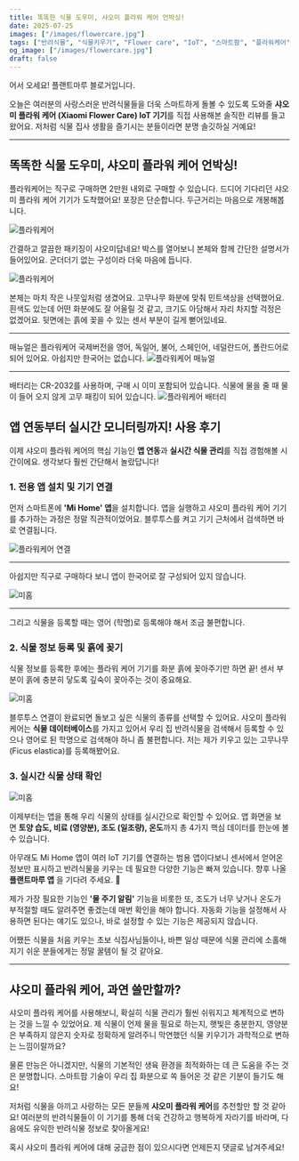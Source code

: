 ```yaml
---
title: 똑똑한 식물 도우미, 샤오미 플라워 케어 언박싱! 
date: 2025-07-25
images: ["/images/flowercare.jpg"]
tags: ["반려식물", "식물키우기", "Flower care", "IoT", "스마트팜", "플라워케어"]
og_image: ["/images/flowercare.jpg"]
draft: false
---
```


어서 오세요! 플랜트마루 블로거입니다.

오늘은 여러분의 사랑스러운 반려식물들을 더욱 스마트하게 돌볼 수 있도록 도와줄 **샤오미 플라워 케어 (Xiaomi Flower Care) IoT 기기**를 직접 사용해본 솔직한 리뷰를 들고 왔어요. 저처럼 식물 집사 생활을 즐기시는 분들이라면 분명 솔깃하실 거예요!

---

## 똑똑한 식물 도우미, 샤오미 플라워 케어 언박싱!

플라워케어는 직구로 구매하면 2만원 내외로 구매할 수 있습니다.
드디어 기다리던 샤오미 플라워 케어 기기가 도착했어요! 포장은 단순합니다.  두근거리는 마음으로 개봉해봅니다.

![플라워케어](/images/flowercare.jpg)

간결하고 깔끔한 패키징이 샤오미답네요! 박스를 열어보니 본체와 함께 간단한 설명서가 들어있어요. 군더더기 없는 구성이라 더욱 마음에 듭니다.

![플라워케어](/images/flowercare_open.jpg)


본체는 마치 작은 나뭇잎처럼 생겼어요. 고무나무 화분에 맞춰 민트색상을 선택했어요.  흰색도 있는데 어떤 화분에도 잘 어울릴 것 같고, 크기도 아담해서 자리 차지할 걱정은 없겠어요. 뒷면에는 흙에 꽂을 수 있는 센서 부분이 길게 뻗어있네요.

---

매뉴얼은 플라워케어 국제버전을 영어, 독일어, 불어, 스페인어, 네덜란드어, 폴란드어로 되어 있어요.
아쉽지만 한국어는 없습니다.
![플라워케어 매뉴얼](/images/flowercare_manual.jpg)

---
배터리는 CR-2032를 사용하며, 구매 시 이미 포함되어 있습니다. 식물에 물을 줄 때 물이 들어 오지 않게 고무 패킹이 되어 있습니다.
![플라워케어 배터리](/images/flowercare_battery.jpg)



## 앱 연동부터 실시간 모니터링까지! 사용 후기

이제 샤오미 플라워 케어의 핵심 기능인 **앱 연동**과 **실시간 식물 관리**를 직접 경험해볼 시간이에요. 생각보다 훨씬 간단해서 놀랐답니다!

### 1. 전용 앱 설치 및 기기 연결

먼저 스마트폰에 **'Mi Home' 앱**을 설치합니다. 앱을 실행하고 샤오미 플라워 케어 기기를 추가하는 과정은 정말 직관적이었어요. 블루투스를 켜고 기기 근처에서 검색하면 바로 연결됩니다.

![플라워케어 연결](/images/flowercare_ble.png)

---
아쉽지만 직구로 구매하다 보니 앱이 한국어로 잘 구성되어 있지 않습니다. 

![미홈](/images/flowercare_mihome.png)

---
그리고 식물을 등록할 때는 영어 (학명)로 등록해야 해서 조금 불편합니다. 



### 2. 식물 정보 등록 및 흙에 꽂기

식물 정보를 등록한 후에는 플라워 케어 기기를 화분 흙에 꽂아주기만 하면 끝! 센서 부분이 흙에 충분히 닿도록 깊숙이 꽂아주는 것이 중요해요.

![미홈](/images/flowercare_rubber_plant.jpg)

블루투스 연결이 완료되면 돌보고 싶은 식물의 종류를 선택할 수 있어요. 샤오미 플라워 케어는 **식물 데이터베이스**를 가지고 있어서 우리 집 반려식물을 검색해서 등록할 수 있으나 영어로 된 학명으로 검색해야 하니 좀 불편합니다.  저는 제가 키우고 있는 고무나무(Ficus elastica)를 등록해봤어요.


### 3. 실시간 식물 상태 확인

![미홈](/images/mihome_flowercare.png)

이제부터는 앱을 통해 우리 식물의 상태를 실시간으로 확인할 수 있어요. 앱 화면을 보면 **토양 습도, 비료 (영양분), 조도 (일조량), 온도**까지 총 4가지 핵심 데이터를 한눈에 볼 수 있습니다.

아무래도 Mi Home 앱이 여러 IoT 기기를 연결하는 범용 앱이다보니 센서에서 얻어온 정보만 표시하고 반려식물을 키우는 데 필요한 다양한 기능은 빠져 있습니다.  향후 나올 **플랜트마루 앱** 을 기다려 주세요. 🙂 

제가 가장 필요한 기능인 **'물 주기 알림'** 기능을 비롯한 또, 조도가 너무 낮거나 온도가 부적절할 때도 알려주면 좋겠는데 매번 확인을 해야 합니다. 자동화 기능을 설정해서 사용하면 된다는 얘기도 있으나, 바로 설정할 수 있는 기능은 제공되지 않습니다. 

어쨌든 식물을 처음 키우는 초보 식집사님들이나, 바쁜 일상 때문에 식물 관리에 소홀해지기 쉬운 분들에게는 정말 꿀템이 될 것 같아요.

---

## 샤오미 플라워 케어, 과연 쓸만할까?

샤오미 플라워 케어를 사용해보니, 확실히 식물 관리가 훨씬 쉬워지고 체계적으로 변하는 것을 느낄 수 있었어요. 제 식물이 언제 물을 필요로 하는지, 햇빛은 충분한지, 영양분은 부족하지 않은지 숫자로 정확하게 알려주니 막연했던 식물 키우기가 과학적으로 변하는 느낌이랄까요?

물론 만능은 아니겠지만, 식물의 기본적인 생육 환경을 최적화하는 데 큰 도움을 주는 것은 분명합니다. 스마트팜 기술이 우리 집 화분으로 쏙 들어온 것 같은 기분이 들기도 해요!

저처럼 식물을 아끼고 사랑하는 모든 분들께 **샤오미 플라워 케어**를 추천할만 할 것 같아요! 여러분의 반려식물들이 이 기기를 통해 더욱 건강하고 행복하게 자라기를 바라며, 다음에도 유익한 반려식물 정보로 찾아올게요!

혹시 샤오미 플라워 케어에 대해 궁금한 점이 있으시다면 언제든지 댓글로 남겨주세요!